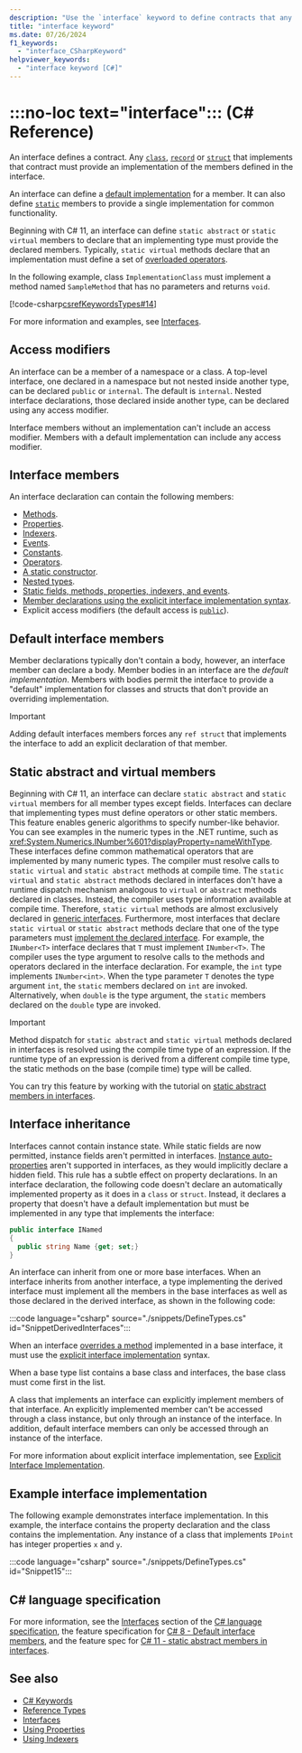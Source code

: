 ```yaml
---
description: "Use the `interface` keyword to define contracts that any implementing type must support. Interfaces provide the means to create common behavior among a set of unrelated types."
title: "interface keyword"
ms.date: 07/26/2024
f1_keywords:
  - "interface_CSharpKeyword"
helpviewer_keywords:
  - "interface keyword [C#]"
---
```

# :::no-loc text="interface"::: (C# Reference)

An interface defines a contract. Any [`class`](class.md), [`record`](../builtin-types/record.md) or [`struct`](../builtin-types/struct.md) that implements that contract must provide an implementation of the members defined in the interface.

An interface can define a [default implementation](#default-interface-members) for a member. It can also define [`static`](static.md) members to provide a single implementation for common functionality.

Beginning with C# 11, an interface can define `static abstract` or `static virtual` members to declare that an implementing type must provide the declared members. Typically, `static virtual` methods declare that an implementation must define a set of [overloaded operators](../operators/operator-overloading.md).

In the following example, class `ImplementationClass` must implement a method named `SampleMethod` that has no parameters and returns `void`.

[!code-csharp[csrefKeywordsTypes#14](~/samples/snippets/csharp/VS_Snippets_VBCSharp/csrefKeywordsTypes/CS/keywordsTypes.cs#14)]

For more information and examples, see [Interfaces](../../fundamentals/types/interfaces.md).

## Access modifiers

An interface can be a member of a namespace or a class. A top-level interface, one declared in a namespace but not nested inside another type, can be declared `public` or `internal`. The default is `internal`. Nested interface declarations, those declared inside another type, can be declared using any access modifier.

Interface members without an implementation can't include an access modifier. Members with a default implementation can include any access modifier.

## Interface members

An interface declaration can contain the following members:

- [Methods](../../programming-guide/classes-and-structs/methods.md).
- [Properties](../../programming-guide/classes-and-structs/using-properties.md).
- [Indexers](../../programming-guide/indexers/using-indexers.md).
- [Events](event.md).
- [Constants](const.md).
- [Operators](../operators/operator-overloading.md).
- [A static constructor](../../programming-guide/classes-and-structs/constructors.md#static-constructors).
- [Nested types](../../programming-guide/classes-and-structs/nested-types.md).
- [Static fields, methods, properties, indexers, and events](static.md).
- [Member declarations using the explicit interface implementation syntax](~/_csharplang/proposals/csharp-8.0/default-interface-methods.md#explicit-implementation-in-interfaces).
- Explicit access modifiers (the default access is [`public`](access-modifiers.md)).

## Default interface members

Member declarations typically don't contain a body, however, an interface member can declare a body. Member bodies in an interface are the *default implementation*. Members with bodies permit the interface to provide a "default" implementation for classes and structs that don't provide an overriding implementation.

> [!IMPORTANT]
> Adding default interfaces members forces any `ref struct` that implements the interface to add an explicit declaration of that member.

## Static abstract and virtual members

Beginning with C# 11, an interface can declare `static abstract` and `static virtual` members for all member types except fields. Interfaces can declare that implementing types must define operators or other static members. This feature enables generic algorithms to specify number-like behavior. You can see examples in the numeric types in the .NET runtime, such as <xref:System.Numerics.INumber%601?displayProperty=nameWithType>. These interfaces define common mathematical operators that are implemented by many numeric types. The compiler must resolve calls to `static virtual` and `static abstract` methods at compile time. The `static virtual` and `static abstract` methods declared in interfaces don't have a runtime dispatch mechanism analogous to `virtual` or `abstract` methods declared in classes. Instead, the compiler uses type information available at compile time. Therefore, `static virtual` methods are almost exclusively declared in [generic interfaces](../../programming-guide/generics/generic-interfaces.md). Furthermore, most interfaces that declare `static virtual` or `static abstract` methods declare that one of the type parameters must [implement the declared interface](../../programming-guide/generics/constraints-on-type-parameters.md#type-arguments-implement-declared-interface). For example, the `INumber<T>` interface declares that `T` must implement `INumber<T>`. The compiler uses the type argument to resolve calls to the methods and operators declared in the interface declaration. For example, the `int` type implements `INumber<int>`. When the type parameter `T` denotes the type argument `int`, the `static` members declared on `int` are invoked. Alternatively, when `double` is the type argument, the `static` members declared on the `double` type are invoked.

> [!IMPORTANT]
> Method dispatch for `static abstract` and `static virtual` methods declared in interfaces is resolved using the compile time type of an expression. If the runtime type of an expression is derived from a different compile time type, the static methods on the base (compile time) type will be called.

You can try this feature by working with the tutorial on [static abstract members in interfaces](../../whats-new/tutorials/static-virtual-interface-members.md).

## Interface inheritance

Interfaces cannot contain instance state. While static fields are now permitted, instance fields aren't permitted in interfaces. [Instance auto-properties](../../programming-guide/classes-and-structs/auto-implemented-properties.md) aren't supported in interfaces, as they would implicitly declare a hidden field. This rule has a subtle effect on property declarations. In an interface declaration, the following code doesn't declare an automatically implemented property as it does in a `class` or `struct`. Instead, it declares a property that doesn't have a default implementation but must be implemented in any type that implements the interface:

```csharp
public interface INamed
{
  public string Name {get; set;}
}
```

An interface can inherit from one or more base interfaces. When an interface inherits from another interface, a type implementing the derived interface must implement all the members in the base interfaces as well as those declared in the derived interface, as shown in the following code:

:::code language="csharp" source="./snippets/DefineTypes.cs" id="SnippetDerivedInterfaces":::

When an interface [overrides a method](override.md) implemented in a base interface, it must use the [explicit interface implementation](../../programming-guide/interfaces/explicit-interface-implementation.md) syntax.

When a base type list contains a base class and interfaces, the base class must come first in the list.

A class that implements an interface can explicitly implement members of that interface. An explicitly implemented member can't be accessed through a class instance, but only through an instance of the interface. In addition, default interface members can only be accessed through an instance of the interface.

For more information about explicit interface implementation, see [Explicit Interface Implementation](../../programming-guide/interfaces/explicit-interface-implementation.md).

## Example interface implementation

The following example demonstrates interface implementation. In this example, the interface contains the property declaration and the class contains the implementation. Any instance of a class that implements `IPoint` has integer properties `x` and `y`.

:::code language="csharp" source="./snippets/DefineTypes.cs" id="Snippet15":::

## C# language specification

For more information, see the [Interfaces](~/_csharpstandard/standard/interfaces.md) section of the [C# language specification](~/_csharpstandard/standard/README.md), the feature specification for [C# 8 - Default interface members](~/_csharplang/proposals/csharp-8.0/default-interface-methods.md), and the feature spec for [C# 11 - static abstract members in interfaces](~/_csharplang/proposals/csharp-11.0/static-abstracts-in-interfaces.md).

## See also

- [C# Keywords](index.md)
- [Reference Types](reference-types.md)
- [Interfaces](../../fundamentals/types/interfaces.md)
- [Using Properties](../../programming-guide/classes-and-structs/using-properties.md)
- [Using Indexers](../../programming-guide/indexers/using-indexers.md)
